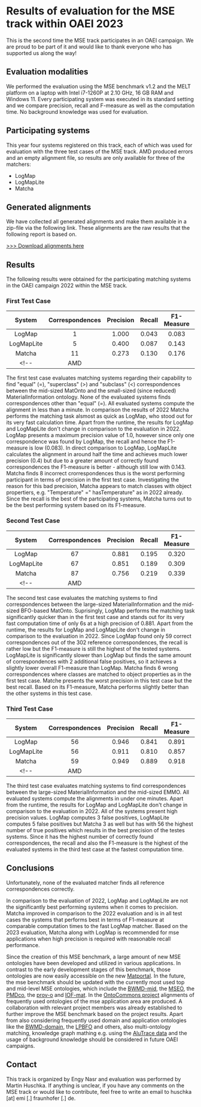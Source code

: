 # Results of evaluation for the MSE track within OAEI 2023 
This is the second time the MSE track participates in an OAEI campaign. We are proud to be part of it and would like to thank everyone who has supported us along the way!

## Evaluation modalities
We performed the evaluation using the MSE benchmark v1.2 and the MELT platform on a laptop with Intel i7-1260P at 2.10 GHz, 16 GB RAM and Windows 11. Every participating system was executed in its standard setting and we compare precision, recall and F-measure as well as the computation time. No background knowledge was used for evaluation. 

## Participating systems
This year four systems registered on this track, each of which was used for evaluation with the three test cases of the MSE track. AMD produced errors and an empty alignment file, so results are only available for three of the matchers:
- LogMap
- LogMapLite
- Matcha
<!-- AMD -->

## Generated alignments
We have collected all generated alignments and make them available in a zip-file via the following link. These alignments are the raw results that the following report is based on.

[>>> Download alignments here](https://github.com/EngyNasr/MSE-Benchmark/raw/main/Results/OAEI2023/oaei2023-mse_alignments.zip)

## Results

The following results were obtained for the participating matching systems in the OAEI campaign 2022 within the MSE track.

### First Test Case

| System   | Correspondences | Precision | Recall | F1-Measure | Time [s] |
|:--------:|:--------------------:|:---------:|:------:|:----------:|:--------:|
| LogMap   |            1         |   1.000   | 0.043  | 0.083      |    20     |
| LogMapLite |         5         |   0.400   | 0.087  | 0.143      |   53     |
| Matcha   |            11         |   0.273   | 0.130  | 0.176      |   28     |
<!--| AMD	   |                    |      |   |       |        | -->
 
The first test case evaluates matching systems regarding their capability to find "equal" (=), "superclass" (>) and "subclass" (<) correspondences between the mid-sized MatOnto and the small-sized (since reduced) MaterialInformation ontology. None of the evaluated systems finds correspondences other than "equal" (=). All evaluated systems compute the alignment in less than a minute. In comparison the results of 2022 Matcha performs the matching task alsmost as quick as LogMap, who stood out for its very fast calculation time. Apart from the runtime, the results for LogMap and LogMapLite don't change in comparison to the evaluation in 2022. LogMap presents a maximum precision value of 1.0, however since only one correspondence was found by LogMap, the recall and hence the F1-measure is low (0.083). In direct comparison to LogMap, LogMapLite calculates the alignment in around half the time and achieves much lower precision (0.4) but due to a greater amount of correctly found correspondences the F1-measure is better - although still low with 0.143. Matcha finds 8 incorrect crorrespondences thus is the worst performing participant in terms of precision in the first test case. Investigating the reason for this bad precision, Matcha appears to match classes with object propertiers, e.g. "Temperature" =" hasTemperature" as in 2022 already. Since the recall is the best of the partcipating systems, Matcha turns out to be the best performing system based on its F1-measure. 

### Second Test Case

| System   | Correspondences | Precision | Recall | F1-Measure | Time [s] |
|:--------:|:--------------------:|:---------:|:------:|:----------:|:--------:|
| LogMap   |            67        |   0.881   | 0.195  | 0.320      |    06     |            
| LogMapLite |         67        |   0.851   | 0.189  | 0.309      |   77     |
| Matcha   |            87         |   0.756   | 0.219  | 0.339      |   15     |
<!-- | AMD   |                   |      |   |       |       | -->

The second test case evaluates the matching systems to find correspondences between the large-sized MaterialInformation and the mid-sized BFO-based MatOnto. Suprisingly, LogMap performs the matching task significantly quicker than in the first test case and stands out for its very fast computation time of only 6s at a high precision of 0.881. Apart from the runtime, the results for LogMap and LogMapLite don't change in comparison to the evaluation in 2022. Since LogMap found only 59 correct correspondences out of the 302 reference correspondences, the recall is rather low but the F1-measure is still the highest of the tested systems. LogMapLite is significantly slower than LogMap but finds the same amount of correspondences with 2 additional false positives, so it achieves a slightly lower overall F1-measure than LogMap. Matcha finds 6 wrong correspondences where classes are matched to object properties as in the first test case. Matche presents the worst precision in this test case but the best recall. Based on its F1-measure, Matcha performs slightly better than the other systems in this test case. 


### Third Test Case
| System   | Correspondences | Precision | Recall | F1-Measure | Time [s] |
|:--------:|:--------------------:|:---------:|:------:|:----------:|:--------:|
| LogMap   |            56        |   0.946   | 0.841  | 0.891      | 25       |
| LogMapLite |         56        |   0.911   | 0.810  | 0.857      | 53       |
| Matcha   |            59         |   0.949   | 0.889  | 0.918      | 23       |
<!-- | AMD   |                     |      |   |       |       | -->

The third test case evaluates matching systems to find correspondences between the large-sized MaterialInformation and the mid-sized EMMO. All evaluated systems compute the alignments in under one minutes. Apart from the runtime, the results for LogMap and LogMapLite don't change in comparison to the evaluation in 2022. All of the systems present high precision values. LogMap computes 3 false positives, LogMapLite computes 5 false positives but Matcha 3 as well but has with 56 the highest number of true positives which results in the best precision of the testes systems. Since it has the highest number of correctly found correspondences, the recall and also the F1-measure is the highest of the evaluated systems in the third test case at the fastest computation time. 

## Conclusions
Unfortunately, none of the evaluated matcher finds all reference correspondences correctly. 

In comparison to the evaluation of 2022, LogMap and LogMapLite are not the significantly best performing systems when it comes to precision. Matcha improved in comparison to the 2022 evaluation and is in all test cases the systems that performs best in terms of F1-measure at comparable computation times to the fast LogMap matcher. Based on the 2023 evaluation, Matcha along with LogMap is recommended for mse applications when high precision is required with reasonable recall performance. 

Since the creation of this MSE benchmark, a large amount of new MSE ontologies have been developed and utilized in various applications. In contrast to the early development stages of this benchmark, those ontologies are now easily accessible on the new [Matportal](https://matportal.org/). In the future, the mse benchmark should be updated with the currently most used top and mid-level MSE ontologies, which include the [BWMD-mid](https://matportal.org/ontologies/BWMD-MID), the [MSEO](https://matportal.org/ontologies/MSEO), the [PMDco](https://github.com/materialdigital/core-ontology), the [prov-o](https://www.ebi.ac.uk/ols/ontologies/prov) and [IOF-mat](https://industrialontologies.org/working-groups/the-material-science-and-engineering-mse-working-group-wg/). In the [OntoCommons project](https://ontocommons.eu/) alignments of frequently used ontologies of the mse application area are produced. A collaboration with relevant project members was already established to further improve the MSE benchmark based on the project results. Apart from also considering frequently used domain and application ontologies like the [BWMD-domain](https://gitlab.cc-asp.fraunhofer.de/EMI_datamanagement/bwmd_ontology/-/raw/master/BWMD_domain.owl), the [LPBFO](https://matportal.org/ontologies/LPBFO) and others, also multi-ontology matching, knowledge graph mathing e.g. using the [AluTrace data](https://github.com/Mat-O-Lab/AluTraceProject) and the usage of background knowledge should be considered in future OAEI campaigns. 

## Contact
This track is organized by Engy Nasr and evaluation was performed by Martin Huschka. If anything is unclear, if you have any comments on the MSE track or would like to contribute, feel free to write an email to huschka [at] emi [.] fraunhofer [.] de.




